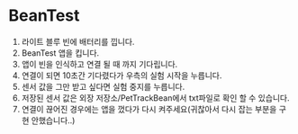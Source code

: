 # BeanTest

1. 라이트 블루 빈에 배터리를 낍니다.
2. BeanTest 앱을 킵니다.
3. 앱이 빈을 인식하고 연결 될 때 까지 기다립니다.
4. 연결이 되면 10초간 기다렸다가 우측의 실험 시작을 누릅니다. 
5. 센서 값을 그만 받고 싶다면 실험 중지를 누릅니다. 
6. 저장된 센서 값은 외장 저장소/PetTrackBean에서 txt파일로 확인 할 수 있습니다.
7. 연결이 끊어진 경우에는 앱을 껐다가 다시 켜주세요(귀찮아서 다시 잡는 부분을 구현 안했습니다..)
